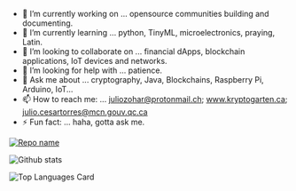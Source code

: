 
<!--
**torjc01/torjc01** is a ✨ _special_ ✨ repository because its `README.md` (this file) appears on your GitHub profile.
-->

- 🔭 I’m currently working on ... opensource communities building and documenting. 
- 🌱 I’m currently learning ... python, TinyML, microelectronics, praying, Latin. 
- 👯 I’m looking to collaborate on ... financial dApps, blockchain applications, IoT devices and networks. 
- 🤔 I’m looking for help with ... patience.
- 💬 Ask me about ... cryptography, Java, Blockchains, Raspberry Pi, Arduino, IoT...
- 📫 How to reach me: ... juliozohar@protonmail.ch; www.kryptogarten.ca; julio.cesartorres@mcn.gouv.qc.ca
- ⚡ Fun fact: ... haha, gotta ask me. 

[![Repo name](https://github-readme-stats.vercel.app/api/pin/?username=torjc01&repo=RaspberryPi&theme=apprentice&show_owner=true)](https://github.com/torjc01/RaspberryPi)

![Github stats](https://github-readme-stats.vercel.app/api?username=torjc01&theme=apprentice&show_icons=true&count_private=true)

![Top Languages Card](https://github-readme-stats.vercel.app/api/top-langs/?username=torjc01&theme=apprentice&layout=compact)
